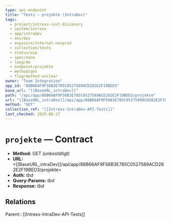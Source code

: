 ```yaml
---
type: api-endpoint
title: "Tests — projekte (IntraDev)"
tags:
  - project/intrexx-rest-discovery
  - system/intrexx
  - app/intradev
  - env/dev
  - exposure/internal-nonprod
  - collection/tests
  - status/wip
  - spec/none
  - lang/de
  - endpoint/projekte
  - method/get
  - flag/method-unclear
owner: "Team Integration"
app_id: "88B66AF9F56B3E785C0527589ACD282E2F19BED3"
base_url: "[[BaseURL_intraDev]]"
path: "/api/app/88B66AF9F56B3E785C0527589ACD282E2F19BED3/projekte"
url: "[[BaseURL_intraDev]]/api/app/88B66AF9F56B3E785C0527589ACD282E2F19BED3/projekte"
method: "GET"
collection_ref: "[[Intrexx-IntraDev-API-Tests]]"
last_checked: 2025-08-27
---
```


# `projekte` — Contract
- **Method:** GET *(unbestätigt)*
- **URL:** <[[BaseURL_intraDev]]/api/app/88B66AF9F56B3E785C0527589ACD282E2F19BED3/projekte>
- **Auth:** _tbd_
- **Query-Params:** _tbd_
- **Response:** _tbd_

## Relations
Parent:: [[Intrexx-IntraDev-API-Tests]]
